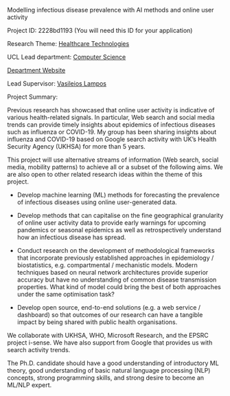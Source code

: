 Modelling infectious disease prevalence with AI methods and online user activity

Project ID: 2228bd1193
(You will need this ID for your application)

Research Theme: [Healthcare Technologies](../themes/healthcare-technologies.md)

UCL Lead department: [Computer Science](../departments/computer-science.md)

[Department Website](https://www.ucl.ac.uk/computer-science)

Lead Supervisor: [Vasileios Lampos](https://iris.ucl.ac.uk/iris/browse/profile?upi=VLAMP72)

Project Summary:

Previous research has showcased that online user activity is indicative of various health-related signals. In particular, Web search and social media trends can provide timely insights about epidemics of infectious diseases such as influenza or COVID-19. My group has been sharing insights about influenza and COVID-19 based on Google search activity with UK’s Health Security Agency (UKHSA) for more than 5 years.
 
 This project will use alternative streams of information (Web search, social media, mobility patterns) to achieve all or a subset of the following aims. We are also open to other related research ideas within the theme of this project.
  
 - Develop machine learning (ML) methods for forecasting the prevalence of infectious diseases using online user-generated data.
 
 - Develop methods that can capitalise on the fine geographical granularity of online user activity data to provide early warnings for upcoming pandemics or seasonal epidemics as well as retrospectively understand how an infectious disease has spread.
 
 - Conduct research on the development of methodological frameworks that incorporate previously established approaches in epidemiology / biostatistics, e.g. compartmental / mechanistic models. Modern techniques based on neural network architectures provide superior accuracy but have no understanding of common disease transmission properties. What kind of model could bring the best of both approaches under the same optimisation task?
 
 - Develop open source, end-to-end solutions (e.g. a web service / dashboard) so that outcomes of our research can have a tangible impact by being shared with public health organisations.
 
 We collaborate with UKHSA, WHO, Microsoft Research, and the EPSRC project i-sense. We have also support from Google that provides us with search activity trends.
 
 The Ph.D. candidate should have a good understanding of introductory ML theory, good understanding of basic natural language processing (NLP) concepts, strong programming skills, and strong desire to become an ML/NLP expert.